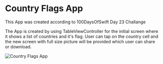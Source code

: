 #  Country Flags App
This App was created according to 100DaysOfSwift Day 23 Challange

The App is created by using TableViewController for the initial screen where it shows a list of countries and it's flag.
User can tap on the country cell and the new screen with full size picture will be provided which user can share or download.

![Country Flags App](https://gifyu.com/image/9luS)
